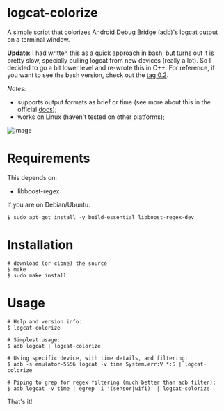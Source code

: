 # logcat-colorize

A simple script that colorizes Android Debug Bridge (adb)'s logcat output on a terminal window.

**Update**: I had written this as a quick approach in bash, but turns out it is pretty slow, specially pulling logcat from new devices (really a lot). So I decided to go a bit lower level and re-wrote this in C++. For reference, if you want to see the bash version, check out the [tag 0.2][3].

*Notes*:

  - supports output formats as brief or time (see more about this in the official [docs][1]);
  - works on Linux (haven't tested on other platforms);

![image][2]

# Requirements

This depends on:

  * libboost-regex

If you are on Debian/Ubuntu:

    $ sudo apt-get install -y build-essential libboost-regex-dev

# Installation

    # download (or clone) the source
    $ make
    $ sudo make install

# Usage

    # Help and version info:
    $ logcat-colorize

    # Simplest usage:
    $ adb logcat | logcat-colorize

    # Using specific device, with time details, and filtering:
    $ adb -s emulator-5556 logcat -v time System.err:V *:S | logcat-colorize

    # Piping to grep for regex filtering (much better than adb filter):
    $ adb logcat -v time | egrep -i '(sensor|wifi)' | logcat-colorize


That's it!


[1]: http://developer.android.com/tools/debugging/debugging-log.html#outputFormat
[2]: https://bitbucket.org/brunobraga/logcat-colorize/downloads/example.jpg
[3]: https://bitbucket.org/brunobraga/logcat-colorize/src/8a17155d0d7c29c19130695d7a699e83830456ce?at=0.2

